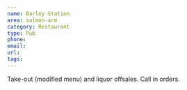 ```yaml
---
name: Barley Station
area: salmon-arm
category: Restaurant
type: Pub
phone: 
email: 
url: 
tags:
---
```


Take-out (modified menu) and liquor offsales. Call in orders.